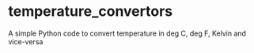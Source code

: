 # temperature_convertors
A simple Python code to convert temperature in deg C, deg F, Kelvin and vice-versa
